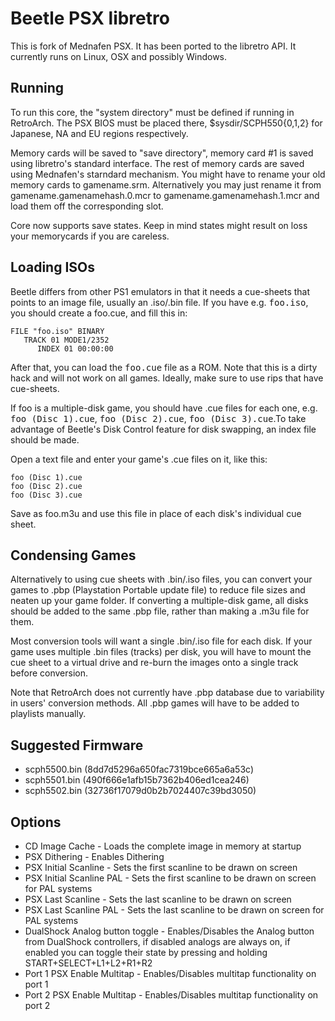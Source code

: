 # Beetle PSX libretro

This is fork of Mednafen PSX. It has been ported to the libretro API.
It currently runs on Linux, OSX and possibly Windows.

## Running

To run this core, the "system directory" must be defined if running in RetroArch.
The PSX BIOS must be placed there, $sysdir/SCPH550{0,1,2} for Japanese, NA and EU regions respectively.

Memory cards will be saved to "save directory", memory card #1 is saved using libretro's standard interface. The rest of memory cards are saved using Mednafen's starndard mechanism. You might have to rename your old 
memory cards to gamename.srm. Alternatively you may just rename it from gamename.gamenamehash.0.mcr to gamename.gamenamehash.1.mcr and load them off the corresponding slot.

Core now supports save states. Keep in mind states might result on loss your memorycards if you are careless.

## Loading ISOs

Beetle differs from other PS1 emulators in that it needs a cue-sheets that points to an image file, usually an .iso/.bin file.
If you have e.g. <tt>foo.iso</tt>, you should create a foo.cue, and fill this in:

    FILE "foo.iso" BINARY
       TRACK 01 MODE1/2352
          INDEX 01 00:00:00

After that, you can load the <tt>foo.cue</tt> file as a ROM.
Note that this is a dirty hack and will not work on all games.
Ideally, make sure to use rips that have cue-sheets.

If foo is a multiple-disk game, you should have .cue files for each one, e.g. <tt>foo (Disc 1).cue</tt>, <tt>foo (Disc 2).cue</tt>, <tt>foo (Disc 3).cue</tt>.To take advantage of Beetle's Disk Control feature for disk swapping, an index file should be made.

Open a text file and enter your game's .cue files on it, like this:

    foo (Disc 1).cue
    foo (Disc 2).cue
    foo (Disc 3).cue

Save as foo.m3u and use this file in place of each disk's individual cue sheet.

## Condensing Games

Alternatively to using cue sheets with .bin/.iso files, you can convert your games to .pbp (Playstation Portable update file) to reduce file sizes and neaten up your game folder. If converting a multiple-disk game, all disks should be added to the same .pbp file, rather than making a .m3u file for them.

Most conversion tools will want a single .bin/.iso file for each disk. If your game uses multiple .bin files (tracks) per disk, you will have to mount the cue sheet to a virtual drive and re-burn the images onto a single track before conversion.

Note that RetroArch does not currently have .pbp database due to variability in users' conversion methods. All .pbp games will have to be added to playlists manually.

## Suggested Firmware

- scph5500.bin (8dd7d5296a650fac7319bce665a6a53c)
- scph5501.bin (490f666e1afb15b7362b406ed1cea246)
- scph5502.bin (32736f17079d0b2b7024407c39bd3050)

## Options

* CD Image Cache - Loads the complete image in memory at startup
* PSX Dithering - Enables Dithering
* PSX Initial Scanline - Sets the first scanline to be drawn on screen
* PSX Initial Scanline PAL - Sets the first scanline to be drawn on screen for PAL systems
* PSX Last Scanline - Sets the last scanline to be drawn on screen
* PSX Last Scanline PAL - Sets the last scanline to be drawn on screen for PAL systems
* DualShock Analog button toggle - Enables/Disables the Analog button from DualShock controllers, if disabled analogs are always on, if enabled you can toggle their state by pressing and holding START+SELECT+L1+L2+R1+R2
* Port 1 PSX Enable Multitap - Enables/Disables multitap functionality on port 1
* Port 2 PSX Enable Multitap - Enables/Disables multitap functionality on port 2
